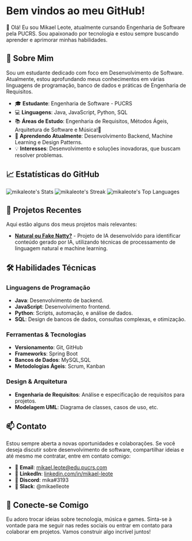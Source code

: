 # Bem vindos ao meu GitHub!

👋 Olá! Eu sou Mikael Leote, atualmente cursando Engenharia de Software pela PUCRS. Sou apaixonado por tecnologia e estou sempre buscando aprender e aprimorar minhas habilidades.

## 🚀 Sobre Mim

Sou um estudante dedicado com foco em Desenvolvimento de Software. Atualmente, estou aprofundando meus conhecimentos em várias linguagens de programação, banco de dados e práticas de Engenharia de Requisitos. 

- 🎓 **Estudante**: Engenharia de Software - PUCRS
- 💻 **Linguagens**: Java, JavaScript, Python, SQL
- 📚 **Áreas de Estudo**: Engenharia de Requisitos, Métodos Ágeis, Arquitetura de Software e Música!🎵
- 🌱 **Aprendendo Atualmente**: Desenvolvimento Backend, Machine Learning e Design Patterns.
- 💡 **Interesses**: Desenvolvimento e soluções inovadoras, que buscam resolver problemas.

## 📈 Estatísticas do GitHub

![mikaleote's Stats](https://github-readme-stats.vercel.app/api?username=mikaleote&theme=tokyonight&show_icons=true&hide_border=false&count_private=true)
![mikaleote's Streak](https://github-readme-streak-stats.herokuapp.com/?user=mikaleote&theme=tokyonight&hide_border=false)
![mikaleote's Top Languages](https://github-readme-stats.vercel.app/api/top-langs/?username=mikaleote&theme=highcontrast&show_icons=true&hide_border=true&layout=compact)

## 💼 Projetos Recentes

Aqui estão alguns dos meus projetos mais relevantes:

- [**Natural ou Fake Natty?**](https://github.com/seuperfil/fake-natty) - Projeto de IA desenvolvido para identificar conteúdo gerado por IA, utilizando técnicas de processamento de linguagem natural e machine learning.

## 🛠️ Habilidades Técnicas

### Linguagens de Programação
- **Java**: Desenvolvimento de backend.
- **JavaScript**: Desenvolvimento frontend.
- **Python**: Scripts, automação, e análise de dados.
- **SQL**: Design de bancos de dados, consultas complexas, e otimização.

### Ferramentas & Tecnologias
- **Versionamento**: Git, GitHub
- **Frameworks**: Spring Boot
- **Bancos de Dados**: MySQL,SQL
- **Metodologias Ágeis**: Scrum, Kanban

### Design & Arquitetura
- **Engenharia de Requisitos**: Análise e especificação de requisitos para projetos.
- **Modelagem UML**: Diagrama de classes, casos de uso, etc.

## 📫 Contato

Estou sempre aberta a novas oportunidades e colaborações. Se você deseja discutir sobre desenvolvimento de software, compartilhar ideias e até mesmo me contratar, entre em contato comigo:

- 📧 **Email**: mikael.leote@edu.pucrs.com
- 💼 **LinkedIn**: [linkedin.com/in/mikael-leote](www.linkedin.com/in/mikaelleote)
- 💬 **Discord**: mika#3193
- 💼 **Slack**: @mikaelleote

## 🌟 Conecte-se Comigo

Eu adoro trocar ideias sobre tecnologia, música e games. Sinta-se à vontade para me seguir nas redes sociais ou entrar em contato para colaborar em projetos. Vamos construir algo incrível juntos! 
